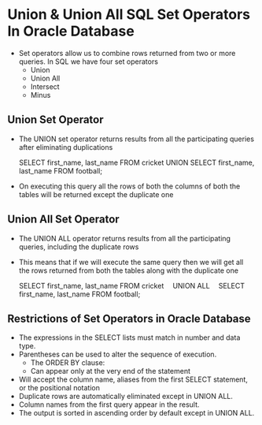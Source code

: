 #	Union & Union All SQL Set Operators In Oracle Database

-	Set operators allow us to combine rows returned from two or more queries. In SQL we have four set operators
	-	Union
	-	Union All
	-	Intersect
	-	Minus	
	
	
## Union Set Operator

-	The UNION set operator returns results from all the participating queries after eliminating duplications

	SELECT first_name, last_name FROM cricket
	UNION
	SELECT first_name, last_name FROM football;
	
-	On executing this query all the rows of both the columns of both the tables will be returned except the duplicate one

##	Union All Set Operator

-	The UNION ALL operator returns results from all the participating queries, including the duplicate rows
-	This means that if we will execute the same query then we will get all the rows returned from both the tables along with the duplicate one

	SELECT first_name, last_name FROM cricket
	 UNION ALL
	 SELECT first_name, last_name FROM football;


	
## Restrictions of Set Operators in Oracle Database

-	The expressions in the SELECT lists must match in number and data type.
-	Parentheses can be used to alter the sequence of execution.
	-	The ORDER BY clause:
	-	Can appear only at the very end of the statement
-	Will accept the column name, aliases from the first SELECT statement, or the positional notation
-	Duplicate rows are automatically eliminated except in UNION ALL.
-	Column names from the first query appear in the result.
-	The output is sorted in ascending order by default except in UNION ALL.
	
	
	